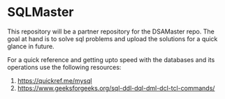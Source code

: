 # SQLMaster
This repository will be a partner repository for the DSAMaster repo. The goal at hand is to solve sql problems and upload the solutions for a quick glance in future.

For a quick reference and getting upto speed with the databases and its operations use the following resources:
  1. https://quickref.me/mysql
  2. https://www.geeksforgeeks.org/sql-ddl-dql-dml-dcl-tcl-commands/


